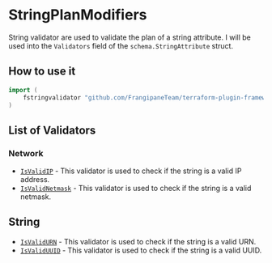 # StringPlanModifiers

String validator are used to validate the plan of a string attribute.
I will be used into the `Validators` field of the `schema.StringAttribute` struct.

## How to use it

```go
import (
    fstringvalidator "github.com/FrangipaneTeam/terraform-plugin-framework-validators/stringvalidator"
)
```

## List of Validators

### Network

- [`IsValidIP`](isvalidip.md) - This validator is used to check if the string is a valid IP address.
- [`IsValidNetmask`](isvalidnetmask.md) - This validator is used to check if the string is a valid netmask.

## String

- [`IsValidURN`](isvalidurn.md) - This validator is used to check if the string is a valid URN.
- [`IsValidUUID`](isvaliduuid.md) - This validator is used to check if the string is a valid UUID.
